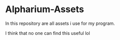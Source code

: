 # Alpharium-Assets

In this repository are all assets i use for my program.

I think that no one can find this useful lol
